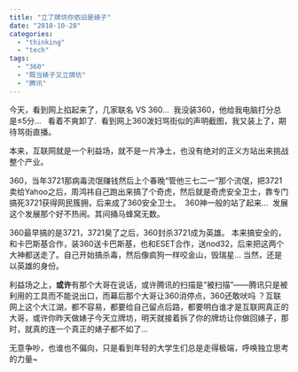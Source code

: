 ```yaml
---
title: "立了牌坊你依旧是婊子"
date: "2010-10-28"
categories: 
  - "thinking"
  - "tech"
tags: 
  - "360"
  - "既当婊子又立牌坊"
  - "腾讯"
---
```


今天，看到网上掐起来了，几家联名 VS 360…  我没装360，他给我电脑打分总是≤5分…   看着不爽卸了.  看到网上360泼妇骂街似的声明截图，我又装上了，期待骂街直播。

本来，互联网就是一个利益场，就不是一片净土，也没有绝对的正义方站出来挑战整个产业。

360，当年3721那病毒流氓赚钱然后上个春晚“管他三七二一”那个流氓，把3721卖给Yahoo之后，周鸿祎自己跑出来搞了个奇虎，然后就是奇虎安全卫士，靠专门搞死3721获得网民簇拥，后来成了360安全卫士。  360神一般的站了起来…  发展这个发展那个好不热闹。其间捅马蜂窝无数。

360最早搞的是3721，3721臭了之后，360封杀3721成为英雄。 本来搞安全的，和卡巴斯基合作，装360送卡巴斯基，也和ESET合作，送nod32，后来把这两个大神都送走了。自己开始搞杀毒，然后像疯狗一样咬金山，毁瑞星… 当然，还是以英雄的身份。

利益场之上，**或许**有那个大哥在说话，或许腾讯的扫描是“被扫描”——腾讯只是被利用的工具而不能说出口，而幕后那个大哥让360消停点，360还敢吠吗 ？互联网上这个大江湖，都不容易，都要给自己留点后路，都要明白谁才是互联网真正的大哥，或许你昨天做婊子今天立牌坊，明天就接着拆了你的牌坊让你做回婊子，那时，就真的连一个真正的婊子都不如了…

无意争吵，也谁也不偏向，只是看到年轻的大学生们总是走得极端，呼唤独立思考的力量~
